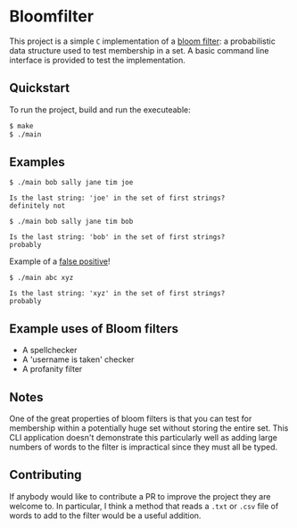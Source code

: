 # Bloomfilter

This project is a simple `C` implementation of a [bloom filter](https://en.wikipedia.org/wiki/Bloom_filter): a probabilistic data structure used to test membership in a set. A basic command line interface is provided to test the implementation.

## Quickstart
To run the project, build and run the executeable:

```bash
$ make
$ ./main
```

## Examples

```
$ ./main bob sally jane tim joe

Is the last string: 'joe' in the set of first strings?
definitely not
```
```
$ ./main bob sally jane tim bob

Is the last string: 'bob' in the set of first strings?
probably
```

Example of a [false positive](https://en.wikipedia.org/wiki/Bloom_filter#Probability_of_false_positives)!
```
$ ./main abc xyz

Is the last string: 'xyz' in the set of first strings?
probably
```

## Example uses of Bloom filters
- A spellchecker
- A 'username is taken' checker
- A profanity filter

    
## Notes
One of the great properties of bloom filters is that you can test for membership within a potentially huge set without storing the entire set. This CLI application doesn't demonstrate this particularly well as adding large numbers of words to the filter is impractical since they must all be typed.

## Contributing
If anybody would like to contribute a PR to improve the project they are welcome to. In particular, I think a method that reads a `.txt` or `.csv` file of words to add to the filter would be a useful addition.
